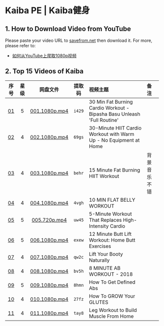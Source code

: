 # Kaiba PE | Kaiba健身

## 1. How to Download Video from YouTube

Please paste your video URL to [savefrom.net](https://zh.savefrom.net/) then
download it. For more, please refer to:
* [如何从YouTube上爬取1080p视频](https://www.cnblogs.com/idorax/p/12321096.html)


## 2. Top 15 Videos of Kaiba

|序号       |星级 |网盘文件              |提取码|视频主题|备注|
|:---------:|:---:|:--------------------:|:----:|:-------|:---|
|[01][URL01]|  5  |[001.1080p.mp4][PAN01]|`i429`|30 Min Fat Burning Cardio Workout - Bipasha Basu Unleash 'Full Routine'||
|[02][URL02]|  4  |[002.1080p.mp4][PAN02]|`69gs`|30-Minute HIIT Cardio Workout with Warm Up - No Equipment at Home      ||
|[03][URL03]|  4  |[003.1080p.mp4][PAN03]|`behr`|15 Minute Fat Burning HIIT Workout|背景音乐不错|
|[04][URL04]|  4  |[004.1080p.mp4][PAN04]|`4vgh`|10 MIN FLAT BELLY WORKOUT||
|[05][URL05]|  5  |[005.720p.mp4][PAN05] |`uw45`|5-Minute Workout That Replaces High-Intensity Cardio|
|[06][URL06]|  5  |[006.1080p.mp4][PAN06]|`exew`|12 Minute Butt Lift Workout: Home Butt Exercises|
|[07][URL07]|  4  |[007.1080p.mp4][PAN07]|`qw2c`|Lift Your Booty Naturally|
|[08][URL08]|  4  |[008.1080p.mp4][PAN08]|`bv5h`|8 MINUTE AB WORKOUT - 2018|
|[09][URL09]|  5  |[009.1080p.mp4][PAN09]|`8hmn`|How To Get Defined Abs|
|[10][URL10]|  4  |[010.1080p.mp4][PAN10]|`27fz`|How To GROW Your GLUTES|
|[11][URL11]|  4  |[011.1080p.mp4][PAN11]|`tay8`|Leg Workout to Build Muscle From Home|


[URL01]: https://www.youtube.com/watch?v=LUrrN6cEBRQ
[URL02]: https://www.youtube.com/watch?v=ml6cT4AZdqI
[URL03]: https://www.youtube.com/watch?v=0LlT7MSKJBc
[URL04]: https://www.youtube.com/watch?v=oX_b51MIGII
[URL05]: https://www.youtube.com/watch?v=FXDWtYsu1dQ
[URL06]: https://www.youtube.com/watch?v=QGt3Fadpwt4
[URL07]: https://www.youtube.com/watch?v=DGOSj6CI9fw
[URL08]: https://www.youtube.com/watch?v=HVV84F_Zn5s
[URL09]: https://www.youtube.com/watch?v=1CLy-kVvG-s
[URL10]: https://www.youtube.com/watch?v=35iA5yjA_uY
[URL11]: https://www.youtube.com/watch?v=TUO2C3ztrj0

[PAN01]: https://pan.baidu.com/s/1qJV0ZrjVky8rnpN1pYrKUQ
[PAN02]: https://pan.baidu.com/s/1NYJ3z5FVc2NCqvypRr2UpQ
[PAN03]: https://pan.baidu.com/s/1tfWCS07Tx_-mfwqWx9atRQ
[PAN04]: https://pan.baidu.com/s/14_ePJagoWJG1CjkZkPs5Mw
[PAN05]: https://pan.baidu.com/s/1HYFkDoktgJKFu7SRDYJNKA
[PAN06]: https://pan.baidu.com/s/1DdRC_W2_l56V8ilJJdtfhg
[PAN07]: https://pan.baidu.com/s/1JB6Prnlkbwf3w-Y4o7HgLw
[PAN08]: https://pan.baidu.com/s/1m1EgFIfToDMKEYd4xpcvVQ
[PAN09]: https://pan.baidu.com/s/1eK-T0A77FkHSYD3QNanADQ
[PAN10]: https://pan.baidu.com/s/1aCa0uinWr7JKWzZq0L7kYA
[PAN11]: https://pan.baidu.com/s/1XrG3dWOeyfwFE4vSOEr8OQ

